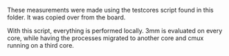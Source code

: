 These measurements were made using the testcores script found in this folder. It was copied
over from the board.

With this script, everything is performed locally. 3mm is evaluated on every core, while having the
processes migrated to another core and cmux running on a third core.
